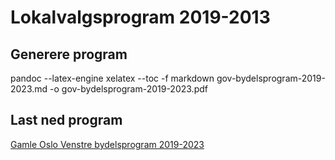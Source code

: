 # Lokalvalgsprogram 2019-2013

## Generere program

  pandoc --latex-engine xelatex --toc -f markdown gov-bydelsprogram-2019-2023.md -o gov-bydelsprogram-2019-2023.pdf
  
## Last ned program

  [Gamle Oslo Venstre bydelsprogram 2019-2023](https://github.com/gamle-oslo-venstre/program/raw/master/gov-bydelsprogram-2019-2023.pdf)
